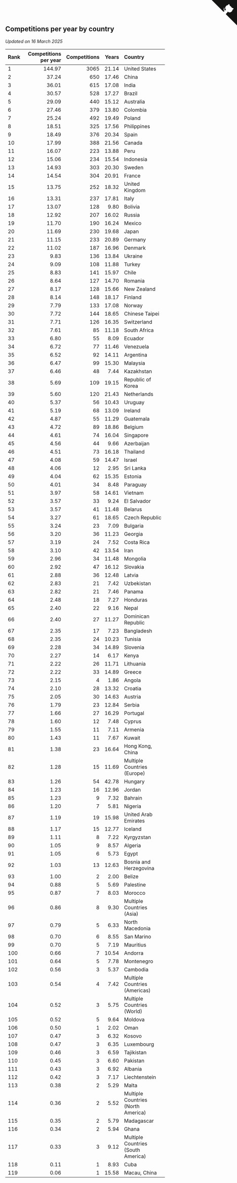 ## Competitions per year by country

*Updated on 16 March 2025*

| Rank | Competitions per year | Competitions | Years | Country |
| :--- | ---: | ---: | ---: | :--- |
| 1 | 144.97 | 3065 | 21.14 | United States |
| 2 | 37.24 | 650 | 17.46 | China |
| 3 | 36.01 | 615 | 17.08 | India |
| 4 | 30.57 | 528 | 17.27 | Brazil |
| 5 | 29.09 | 440 | 15.12 | Australia |
| 6 | 27.46 | 379 | 13.80 | Colombia |
| 7 | 25.24 | 492 | 19.49 | Poland |
| 8 | 18.51 | 325 | 17.56 | Philippines |
| 9 | 18.49 | 376 | 20.34 | Spain |
| 10 | 17.99 | 388 | 21.56 | Canada |
| 11 | 16.07 | 223 | 13.88 | Peru |
| 12 | 15.06 | 234 | 15.54 | Indonesia |
| 13 | 14.93 | 303 | 20.30 | Sweden |
| 14 | 14.54 | 304 | 20.91 | France |
| 15 | 13.75 | 252 | 18.32 | United Kingdom |
| 16 | 13.31 | 237 | 17.81 | Italy |
| 17 | 13.07 | 128 | 9.80 | Bolivia |
| 18 | 12.92 | 207 | 16.02 | Russia |
| 19 | 11.70 | 190 | 16.24 | Mexico |
| 20 | 11.69 | 230 | 19.68 | Japan |
| 21 | 11.15 | 233 | 20.89 | Germany |
| 22 | 11.02 | 187 | 16.96 | Denmark |
| 23 | 9.83 | 136 | 13.84 | Ukraine |
| 24 | 9.09 | 108 | 11.88 | Turkey |
| 25 | 8.83 | 141 | 15.97 | Chile |
| 26 | 8.64 | 127 | 14.70 | Romania |
| 27 | 8.17 | 128 | 15.66 | New Zealand |
| 28 | 8.14 | 148 | 18.17 | Finland |
| 29 | 7.79 | 133 | 17.08 | Norway |
| 30 | 7.72 | 144 | 18.65 | Chinese Taipei |
| 31 | 7.71 | 126 | 16.35 | Switzerland |
| 32 | 7.61 | 85 | 11.18 | South Africa |
| 33 | 6.80 | 55 | 8.09 | Ecuador |
| 34 | 6.72 | 77 | 11.46 | Venezuela |
| 35 | 6.52 | 92 | 14.11 | Argentina |
| 36 | 6.47 | 99 | 15.30 | Malaysia |
| 37 | 6.46 | 48 | 7.44 | Kazakhstan |
| 38 | 5.69 | 109 | 19.15 | Republic of Korea |
| 39 | 5.60 | 120 | 21.43 | Netherlands |
| 40 | 5.37 | 56 | 10.43 | Uruguay |
| 41 | 5.19 | 68 | 13.09 | Ireland |
| 42 | 4.87 | 55 | 11.29 | Guatemala |
| 43 | 4.72 | 89 | 18.86 | Belgium |
| 44 | 4.61 | 74 | 16.04 | Singapore |
| 45 | 4.56 | 44 | 9.66 | Azerbaijan |
| 46 | 4.51 | 73 | 16.18 | Thailand |
| 47 | 4.08 | 59 | 14.47 | Israel |
| 48 | 4.06 | 12 | 2.95 | Sri Lanka |
| 49 | 4.04 | 62 | 15.35 | Estonia |
| 50 | 4.01 | 34 | 8.48 | Paraguay |
| 51 | 3.97 | 58 | 14.61 | Vietnam |
| 52 | 3.57 | 33 | 9.24 | El Salvador |
| 53 | 3.57 | 41 | 11.48 | Belarus |
| 54 | 3.27 | 61 | 18.65 | Czech Republic |
| 55 | 3.24 | 23 | 7.09 | Bulgaria |
| 56 | 3.20 | 36 | 11.23 | Georgia |
| 57 | 3.19 | 24 | 7.52 | Costa Rica |
| 58 | 3.10 | 42 | 13.54 | Iran |
| 59 | 2.96 | 34 | 11.48 | Mongolia |
| 60 | 2.92 | 47 | 16.12 | Slovakia |
| 61 | 2.88 | 36 | 12.48 | Latvia |
| 62 | 2.83 | 21 | 7.42 | Uzbekistan |
| 63 | 2.82 | 21 | 7.46 | Panama |
| 64 | 2.48 | 18 | 7.27 | Honduras |
| 65 | 2.40 | 22 | 9.16 | Nepal |
| 66 | 2.40 | 27 | 11.27 | Dominican Republic |
| 67 | 2.35 | 17 | 7.23 | Bangladesh |
| 68 | 2.35 | 24 | 10.23 | Tunisia |
| 69 | 2.28 | 34 | 14.89 | Slovenia |
| 70 | 2.27 | 14 | 6.17 | Kenya |
| 71 | 2.22 | 26 | 11.71 | Lithuania |
| 72 | 2.22 | 33 | 14.89 | Greece |
| 73 | 2.15 | 4 | 1.86 | Angola |
| 74 | 2.10 | 28 | 13.32 | Croatia |
| 75 | 2.05 | 30 | 14.63 | Austria |
| 76 | 1.79 | 23 | 12.84 | Serbia |
| 77 | 1.66 | 27 | 16.29 | Portugal |
| 78 | 1.60 | 12 | 7.48 | Cyprus |
| 79 | 1.55 | 11 | 7.11 | Armenia |
| 80 | 1.43 | 11 | 7.67 | Kuwait |
| 81 | 1.38 | 23 | 16.64 | Hong Kong, China |
| 82 | 1.28 | 15 | 11.69 | Multiple Countries (Europe) |
| 83 | 1.26 | 54 | 42.78 | Hungary |
| 84 | 1.23 | 16 | 12.96 | Jordan |
| 85 | 1.23 | 9 | 7.32 | Bahrain |
| 86 | 1.20 | 7 | 5.81 | Nigeria |
| 87 | 1.19 | 19 | 15.98 | United Arab Emirates |
| 88 | 1.17 | 15 | 12.77 | Iceland |
| 89 | 1.11 | 8 | 7.22 | Kyrgyzstan |
| 90 | 1.05 | 9 | 8.57 | Algeria |
| 91 | 1.05 | 6 | 5.73 | Egypt |
| 92 | 1.03 | 13 | 12.63 | Bosnia and Herzegovina |
| 93 | 1.00 | 2 | 2.00 | Belize |
| 94 | 0.88 | 5 | 5.69 | Palestine |
| 95 | 0.87 | 7 | 8.03 | Morocco |
| 96 | 0.86 | 8 | 9.30 | Multiple Countries (Asia) |
| 97 | 0.79 | 5 | 6.33 | North Macedonia |
| 98 | 0.70 | 6 | 8.55 | San Marino |
| 99 | 0.70 | 5 | 7.19 | Mauritius |
| 100 | 0.66 | 7 | 10.54 | Andorra |
| 101 | 0.64 | 5 | 7.78 | Montenegro |
| 102 | 0.56 | 3 | 5.37 | Cambodia |
| 103 | 0.54 | 4 | 7.42 | Multiple Countries (Americas) |
| 104 | 0.52 | 3 | 5.75 | Multiple Countries (World) |
| 105 | 0.52 | 5 | 9.64 | Moldova |
| 106 | 0.50 | 1 | 2.02 | Oman |
| 107 | 0.47 | 3 | 6.32 | Kosovo |
| 108 | 0.47 | 3 | 6.35 | Luxembourg |
| 109 | 0.46 | 3 | 6.59 | Tajikistan |
| 110 | 0.45 | 3 | 6.60 | Pakistan |
| 111 | 0.43 | 3 | 6.92 | Albania |
| 112 | 0.42 | 3 | 7.17 | Liechtenstein |
| 113 | 0.38 | 2 | 5.29 | Malta |
| 114 | 0.36 | 2 | 5.52 | Multiple Countries (North America) |
| 115 | 0.35 | 2 | 5.79 | Madagascar |
| 116 | 0.34 | 2 | 5.94 | Ghana |
| 117 | 0.33 | 3 | 9.12 | Multiple Countries (South America) |
| 118 | 0.11 | 1 | 8.93 | Cuba |
| 119 | 0.06 | 1 | 15.58 | Macau, China |


<a href="https://github.com/JustinTimeCuber/wca_statistics" class="github-corner" aria-label="View source on Github"><svg width="80" height="80" viewBox="0 0 250 250" style="fill:#151513; color:#fff; position: absolute; top: 0; border: 0; right: 0;" aria-hidden="true"><path d="M0,0 L115,115 L130,115 L142,142 L250,250 L250,0 Z"></path><path d="M128.3,109.0 C113.8,99.7 119.0,89.6 119.0,89.6 C122.0,82.7 120.5,78.6 120.5,78.6 C119.2,72.0 123.4,76.3 123.4,76.3 C127.3,80.9 125.5,87.3 125.5,87.3 C122.9,97.6 130.6,101.9 134.4,103.2" fill="currentColor" style="transform-origin: 130px 106px;" class="octo-arm"></path><path d="M115.0,115.0 C114.9,115.1 118.7,116.5 119.8,115.4 L133.7,101.6 C136.9,99.2 139.9,98.4 142.2,98.6 C133.8,88.0 127.5,74.4 143.8,58.0 C148.5,53.4 154.0,51.2 159.7,51.0 C160.3,49.4 163.2,43.6 171.4,40.1 C171.4,40.1 176.1,42.5 178.8,56.2 C183.1,58.6 187.2,61.8 190.9,65.4 C194.5,69.0 197.7,73.2 200.1,77.6 C213.8,80.2 216.3,84.9 216.3,84.9 C212.7,93.1 206.9,96.0 205.4,96.6 C205.1,102.4 203.0,107.8 198.3,112.5 C181.9,128.9 168.3,122.5 157.7,114.1 C157.9,116.9 156.7,120.9 152.7,124.9 L141.0,136.5 C139.8,137.7 141.6,141.9 141.8,141.8 Z" fill="currentColor" class="octo-body"></path></svg></a><style>.github-corner:hover .octo-arm{animation:octocat-wave 560ms ease-in-out}@keyframes octocat-wave{0%,100%{transform:rotate(0)}20%,60%{transform:rotate(-25deg)}40%,80%{transform:rotate(10deg)}}@media (max-width:500px){.github-corner:hover .octo-arm{animation:none}.github-corner .octo-arm{animation:octocat-wave 560ms ease-in-out}}</style>
